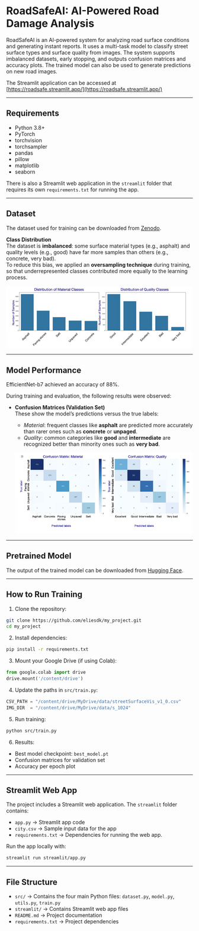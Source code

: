 # RoadSafeAI: AI-Powered Road Damage Analysis

RoadSafeAI is an AI-powered system for analyzing road surface conditions and generating instant reports. It uses a multi-task model to classify street surface types and surface quality from images. The system supports imbalanced datasets, early stopping, and outputs confusion matrices and accuracy plots. The trained model can also be used to generate predictions on new road images.

The Streamlit application can be accessed at [https://roadsafe.streamlit.app/](https://roadsafe.streamlit.app/)

---

## Requirements
- Python 3.8+
- PyTorch
- torchvision
- torchsampler
- pandas
- pillow
- matplotlib
- seaborn

There is also a Streamlit web application in the `streamlit` folder that requires its own `requirements.txt` for running the app.

---

## Dataset
The dataset used for training can be downloaded from [Zenodo](https://zenodo.org/records/11449977).

**Class Distribution**  
The dataset is **imbalanced**: some surface material types (e.g., asphalt) and quality levels (e.g., good) have far more samples than others (e.g., concrete, very bad).  
To reduce this bias, we applied an **oversampling technique** during training, so that underrepresented classes contributed more equally to the learning process.

![Class Distribution](figures/classes_distribution.png)

---

## Model Performance

EfficientNet-b7 achieved an accuracy of 88%.

During training and evaluation, the following results were observed:

- **Confusion Matrices (Validation Set)**  
  These show the model’s predictions versus the true labels:  
  - *Material*: frequent classes like **asphalt** are predicted more accurately than rarer ones such as **concrete** or **unpaged**.  
  - *Quality*: common categories like **good** and **intermediate** are recognized better than minority ones such as **very bad**.  

  ![Confusion Matrix](figures/confusion_matrix.png)

---

## Pretrained Model
The output of the trained model can be downloaded from [Hugging Face](https://huggingface.co/esdk/my-efficientnet-model/tree/main).

---

## How to Run Training

1. Clone the repository:
```bash
git clone https://github.com/eliesdk/my_project.git
cd my_project
```

2. Install dependencies:
```bash
pip install -r requirements.txt
```

3. Mount your Google Drive (if using Colab):
```python
from google.colab import drive
drive.mount('/content/drive')
```

4. Update the paths in `src/train.py`:
```python
CSV_PATH = "/content/drive/MyDrive/data/streetSurfaceVis_v1_0.csv"
IMG_DIR  = "/content/drive/MyDrive/data/s_1024"
```

5. Run training:
```bash
python src/train.py
```

6. Results:
- Best model checkpoint: `best_model.pt`
- Confusion matrices for validation set
- Accuracy per epoch plot

---

## Streamlit Web App
The project includes a Streamlit web application. The `streamlit` folder contains:
- `app.py` → Streamlit app code
- `city.csv` → Sample input data for the app
- `requirements.txt` → Dependencies for running the web app.

Run the app locally with:
```bash
streamlit run streamlit/app.py
```

---

## File Structure

- `src/` → Contains the four main Python files: `dataset.py`, `model.py`, `utils.py`, `train.py`
- `streamlit/` → Contains Streamlit web app files
- `README.md` → Project documentation
- `requirements.txt` → Project dependencies
